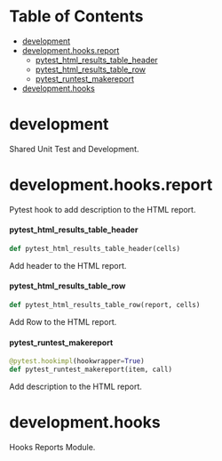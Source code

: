 # Table of Contents

* [development](#development)
* [development.hooks.report](#development.hooks.report)
  * [pytest\_html\_results\_table\_header](#development.hooks.report.pytest_html_results_table_header)
  * [pytest\_html\_results\_table\_row](#development.hooks.report.pytest_html_results_table_row)
  * [pytest\_runtest\_makereport](#development.hooks.report.pytest_runtest_makereport)
* [development.hooks](#development.hooks)

<a id="development"></a>

# development

Shared Unit Test and Development.

<a id="development.hooks.report"></a>

# development.hooks.report

Pytest hook to add description to the HTML report.

<a id="development.hooks.report.pytest_html_results_table_header"></a>

#### pytest\_html\_results\_table\_header

```python
def pytest_html_results_table_header(cells)
```

Add header to the HTML report.

<a id="development.hooks.report.pytest_html_results_table_row"></a>

#### pytest\_html\_results\_table\_row

```python
def pytest_html_results_table_row(report, cells)
```

Add Row to the HTML report.

<a id="development.hooks.report.pytest_runtest_makereport"></a>

#### pytest\_runtest\_makereport

```python
@pytest.hookimpl(hookwrapper=True)
def pytest_runtest_makereport(item, call)
```

Add description to the HTML report.

<a id="development.hooks"></a>

# development.hooks

Hooks Reports Module.

